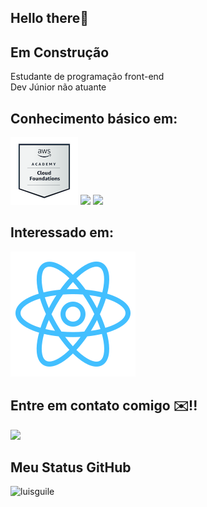 ## Hello there👋


## Em Construção 

<p>
Estudante de programação front-end
<br/>
Dev Júnior não atuante
<br/>
</p>

## Conhecimento básico em:
<!-- tecnologias-->
<span>

 <div data-iframe-width="150" data-iframe-height="270" data-share-badge-id="9b5d8c18-549a-4ebe-818d-3ddd9c586493" data-share-badge-host="https://www.credly.com"></div><script type="text/javascript" async src="//cdn.credly.com/assets/utilities/embed.js"></script>
 
<img src= ./aws-academy-graduate-aws-academy-cloud-foundations.png/>
 
 <img src="https://img.icons8.com/color/96/000000/html-5--v1.png"/>
 
 <img src="https://img.icons8.com/color/96/000000/css3.png"/>
</span>

## Interessado em:

<img src= ./reactblu.svg />


## Entre em contato comigo ✉️!!
 <a href="mailto: guiluih.1.10@gmail.com"> 
 <img src="https://img.icons8.com/plasticine/100/000000/gmail.png"/>
 </a>
 

## Meu Status GitHub

<img src = "https://github-readme-stats.vercel.app/api?username=luisguile&show_icons=true" alt = "luisguile" /> 

